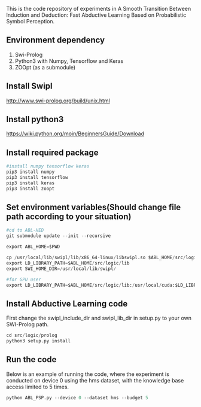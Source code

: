 This is the code repository of experiments in A Smooth Transition Between Induction and Deduction: Fast Abductive Learning Based on Probabilistic Symbol Perception.

## Environment dependency
1. Swi-Prolog
2. Python3 with Numpy, Tensorflow and Keras
3. ZOOpt (as a submodule)
   
## Install Swipl
http://www.swi-prolog.org/build/unix.html

## Install python3
https://wiki.python.org/moin/BeginnersGuide/Download

## Install required package

```python
#install numpy tensorflow keras
pip3 install numpy
pip3 install tensorflow
pip3 install keras
pip3 install zoopt
```

## Set environment variables(Should change file path according to your situation)

```python
#cd to ABL-HED
git submodule update --init --recursive

export ABL_HOME=$PWD

cp /usr/local/lib/swipl/lib/x86_64-linux/libswipl.so $ABL_HOME/src/logic/lib/
export LD_LIBRARY_PATH=$ABL_HOME/src/logic/lib
export SWI_HOME_DIR=/usr/local/lib/swipl/

#for GPU user
export LD_LIBRARY_PATH=$ABL_HOME/src/logic/lib:/usr/local/cuda:$LD_LIBRARY_PATH
```

## Install Abductive Learning code
First change the swipl_include_dir and swipl_lib_dir in setup.py to your own SWI-Prolog path.

```python
cd src/logic/prolog
python3 setup.py install
```

## Run the code
Below is an example of running the code, where the experiment is conducted on device 0 using the hms dataset, with the knowledge base access limited to 5 times.
```python
python ABL_PSP.py --device 0 --dataset hms --budget 5
```



